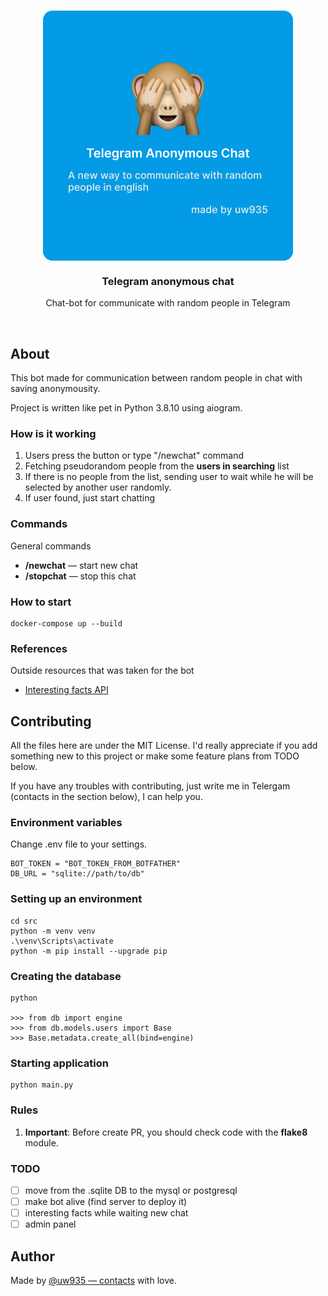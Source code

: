 <br>
<p align="center">
    <img align="center" src="media/thumbnail.png">
    <h3 align="center">Telegram anonymous chat</h3>
    <p align="center">Chat-bot for communicate with random people in Telegram</p>
</p>
<br>

## About
This bot made for communication between random people in chat with saving anonymousity.

Project is written like pet in Python 3.8.10 using aiogram.


### How is it working
1. Users press the button or type "/newchat" command
2. Fetching pseudorandom people from the **users in searching** list
3. If there is no people from the list, sending user to wait while he will be selected by another user randomly.
4. If user found, just start chatting

### Commands
General commands

- **/newchat** — start new chat
- **/stopchat** — stop this chat

### How to start
```shell
docker-compose up --build
```

### References
Outside resources that was taken for the bot

- [Interesting facts API](https://uselessfacts.jsph.pl/)

## Contributing

All the files here are under the MIT License. I'd really appreciate if you add something new to this project or make some feature plans from TODO below.

If you have any troubles with contributing, just write me in Telergam (contacts in the section below), I can help you.

### Environment variables
Change .env file to your settings.

```.env
BOT_TOKEN = "BOT_TOKEN_FROM_BOTFATHER"
DB_URL = "sqlite://path/to/db"
```

### Setting up an environment

```shell
cd src
python -m venv venv
.\venv\Scripts\activate
python -m pip install --upgrade pip
```

### Creating the database
```shell
python

>>> from db import engine
>>> from db.models.users import Base 
>>> Base.metadata.create_all(bind=engine)
```

### Starting application

```shell
python main.py
```

### Rules
1. **Important**: Before create PR, you should check code with the **flake8** module.

### TODO
- [ ] move from the .sqlite DB to the mysql or postgresql
- [ ] make bot alive (find server to deploy it)
- [ ] interesting facts while waiting new chat
- [ ] admin panel

## Author
Made by [@uw935 — contacts](https://uw935.com/) with love.
